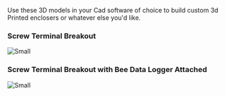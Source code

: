 Use these 3D models in your Cad software of choice to build custom 3d Printed enclosers or whatever else you'd like. 

### Screw Terminal Breakout
![Small](https://github.com/strid3r21/Bee-Data-Logger/blob/main/3D%20Models/i2c%20Extender%20boards/BDL-Extender-Small.jpg?raw=true)

### Screw Terminal Breakout with Bee Data Logger Attached
![Small](https://github.com/strid3r21/Bee-Data-Logger/blob/main/3D%20Models/i2c%20Extender%20boards/BDLE-XL-Headers.png?raw=true)